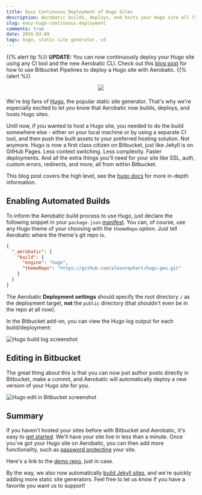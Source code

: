 ```yaml
---
title: Easy Continuous Deployment of Hugo Sites
description: Aerobatic builds, deploys, and hosts your Hugo site all from Bitbucket. Simple!
slug: easy-hugo-continuous-deployment
comments: true
date: 2016-03-09
tags: hugo, static site generator, cd
---
```


{{% alert tip %}}
**UPDATE:** You can now continuously deploy your Hugo site using any CI tool and the new Aerobatic CLI. Check out this [blog post](/blog/hugo-bitbucket-pipelines/) for how to use Bitbucket Pipelines to deploy a Hugo site with Aerobatic. 
{{% /alert %}}

<div style="text-align: center; margin-bottom: 20px;">
<img src="//www.aerobatic.com/media/logos/hugo-logo.png" style="max-width: 100%; max-height: 200px;">
</div>

We're big fans of [Hugo](http://gohugo.io/), the popular static site generator. That's why we're especially excited to let you know that Aerobatic now builds, deploys, and hosts Hugo sites.

Until now, if you wanted to host a Hugo site, you needed to do the build somewhere else - either on your local machine or by using a separate CI tool, and then push the built assets to your preferred hosting solution. Not anymore. Hugo is now a first class citizen on Bitbucket, just like Jekyll is on GitHub Pages. Less context switching. Less complexity. Faster deployments. And all the extra things you'll need for your site like SSL, auth, custom errors, redirects, and more, all from within Bitbucket.

This blog post covers the high level, see the [hugo docs](/docs/automated-builds#hugo) for more in-depth information.

## Enabling Automated Builds
To inform the Aerobatic build process to use Hugo, just declare the following snippet in your `package.json` [manifest](/docs/configuration#website-manifest). You can, of course, use any Hugo theme of your choosing with the `themeRepo` option. Just tell Aerobatic where the theme's git repo is.

~~~json
{
  "_aerobatic": {
    "build": {
      "engine": "hugo",
      "themeRepo": "https://github.com/alexurquhart/hugo-geo.git"
    }
  }
}
~~~

The Aerobatic **Deployment settings** should specify the root directory `/` as the deployment target, **not** the `public` directory (that shouldn't even be in the repo at all now).

In the Bitbucket add-on, you can view the Hugo log output for each build/deployment:

<img class="screenshot" src="//www.aerobatic.com/media/screenshots/hugo-builds.png" alt="Hugo build log screenshot">

## Editing in Bitbucket

The great thing about this is that you can now just author posts directly in Bitbucket, make a commit, and Aerobatic will automatically deploy a new version of your Hugo site for you.

<img class="screenshot" src="//www.aerobatic.com/media/screenshots/hugo-edit-bitbucket.png" alt="Hugo edit in Bitbucket screenshot">

## Summary

If you haven't hosted your sites before with Bitbucket and Aerobatic, it's easy to [get started](/docs/getting-started). We'll have your site live in less than a minute. Once you've got your Hugo site on Aerobatic, you can then add more functionality, such as [password protecting](/blog/password-protect-a-hugo-site) your site.

Here's a link to the [demo repo](https://bitbucket.org/dundonian/wee-hugo/src), just in case.

By the way, we also now automatically [build Jekyll sites](/blog/automated-continuous-deployment-of-jekyll-sites), and we're quickly adding more static site generators. Feel free to let us know if you have a favorite you want us to support!

